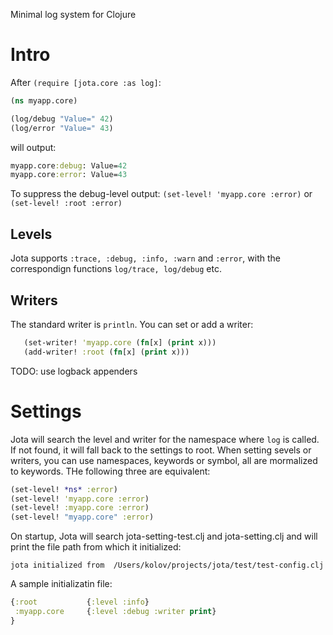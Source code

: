 Minimal log system for Clojure

# Intro

After ```(require [jota.core :as log]```:
```clojure
(ns myapp.core)

(log/debug "Value=" 42)
(log/error "Value=" 43)
```
will output:
```clojure
myapp.core:debug: Value=42
myapp.core:error: Value=43
```

To suppress the debug-level output: ```(set-level! 'myapp.core :error)``` or ```(set-level! :root :error)``` 

## Levels
Jota supports ```:trace, :debug, :info, :warn``` and ```:error```, with the correspondign functions ```log/trace, log/debug``` etc.

## Writers
The standard writer is ```println```. You can set or add a writer:
```clojure
   (set-writer! 'myapp.core (fn[x] (print x)))
   (add-writer! :root (fn[x] (print x)))
```
TODO: use logback appenders

# Settings
Jota will search the level and writer for the namespace where ```log``` is called. If not found, it will fall back to the settings to root. When setting sevels or writers, you can use namespaces, keywords or symbol, all are mormalized to keywords. THe following three are equivalent:

```clojure
(set-level! *ns* :error)
(set-level! 'myapp.core :error)
(set-level! :myapp.core :error)
(set-level! "myapp.core" :error)
```

On startup, Jota will search jota-setting-test.clj and jota-setting.clj and will print the file path from which it initialized:

    jota initialized from  /Users/kolov/projects/jota/test/test-config.clj
    
A sample initializatin file:
```clojure
{:root           {:level :info}
 :myapp.core     {:level :debug :writer print}
}
```


